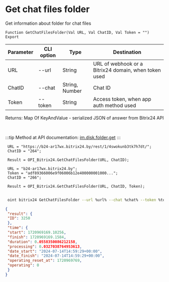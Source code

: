 ﻿---
sidebar_position: 20
---

# Get chat files folder
 Get information about folder for chat files



`Function GetChatFilesFolder(Val URL, Val ChatID, Val Token = "") Export`

 | Parameter | CLI option | Type | Destination |
 |-|-|-|-|
 | URL | --url | String | URL of webhook or a Bitrix24 domain, when token used |
 | ChatID | --chat | String, Number | Chat ID |
 | Token | --token | String | Access token, when app auth method used |

 
 Returns: Map Of KeyAndValue - serialized JSON of answer from Bitrix24 API

<br/>

:::tip
Method at API documentation: [im.disk.folder.get](https://dev.1c-bitrix.ru/learning/course/index.php?COURSE_ID=93&LESSON_ID=11483)
:::
<br/>


```bsl title="Code example"
 URL = "https://b24-ar17wx.bitrix24.by/rest/1/4swokunb3tk7h7dt/";
 ChatID = "264";
 
 Result = OPI_Bitrix24.GetChatFilesFolder(URL, ChatID);
 
 URL = "b24-ar17wx.bitrix24.by";
 Token = "adf89366006e9f06006b12e400000001000...";
 ChatID = "266";
 
 Result = OPI_Bitrix24.GetChatFilesFolder(URL, ChatID, Token);
```
	


```sh title="CLI command example"
 
 oint bitrix24 GetChatFilesFolder --url %url% --chat %chat% --token %token%

```

```json title="Result"
{
 "result": {
 "ID": 3250
 },
 "time": {
 "start": 1720969169.10256,
 "finish": 1720969169.1584,
 "duration": 0.0558350086212158,
 "processing": 0.0327038764953613,
 "date_start": "2024-07-14T14:59:29+00:00",
 "date_finish": "2024-07-14T14:59:29+00:00",
 "operating_reset_at": 1720969769,
 "operating": 0
 }
}
```
